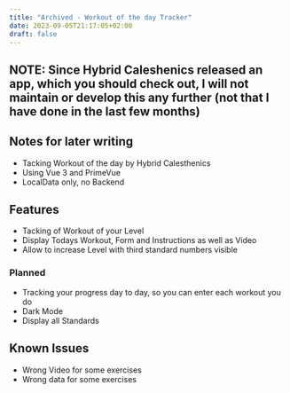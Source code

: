 ```yaml
---
title: "Archived - Workout of the day Tracker"
date: 2023-09-05T21:17:05+02:00
draft: false
---
```


## NOTE: Since Hybrid Caleshenics released an app, which you should check out, I will not maintain or develop this any further (not that I have done in the last few months)
## Notes for later writing

- Tacking Workout of the day by Hybrid Calesthenics
- Using Vue 3 and PrimeVue
- LocalData only, no Backend

## Features

- Tacking of Workout of your Level
- Display Todays Workout, Form and Instructions as well as Video
- Allow to increase Level with third standard numbers visible

### Planned

- Tracking your progress day to day, so you can enter each workout you do
- Dark Mode
- Display all Standards

## Known Issues

- Wrong Video for some exercises
- Wrong data for some exercises
